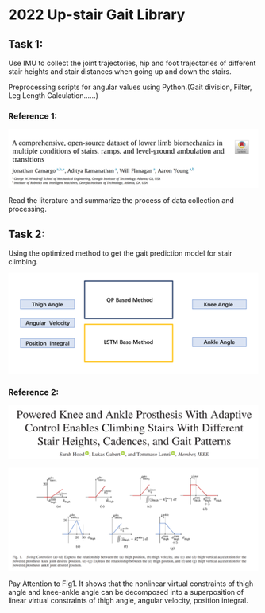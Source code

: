# 2022 Up-stair Gait Library

## Task 1:

Use IMU to collect the joint trajectories, hip and foot trajectories of different stair heights and stair distances when going up and down the stairs.

Preprocessing scripts for angular values using Python.(Gait division, Filter, Leg Length Calculation......)

### Reference 1:

![image-20220602212551835](image-20220602212551835-16541780817581.png)

Read the literature and summarize the process of data collection and processing.

## Task 2:

Using the optimized method to get the gait prediction model for stair climbing.

![image-20220602214140343](image-20220602214140343-16541781034832.png)

### Reference 2:

![image-20220602214603390](image-20220602214603390-16541781218533.png)



![image-20220602214640734](image-20220602214640734-16541781382014.png)

Pay Attention to Fig1. It shows that the nonlinear virtual constraints of thigh angle and knee-ankle angle can be decomposed into a superposition of linear virtual constraints of thigh angle, angular velocity, position integral.